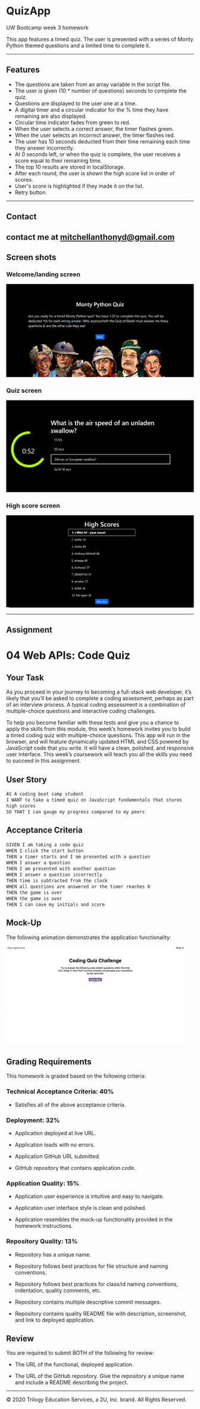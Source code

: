 # QuizApp
UW Bootcamp week 3 homework

This app features a timed quiz. The user is presented with a series of Monty Python themed questions and a limited time to complete it.

---------------------------------------------------------------------------------------------------------------------------------
## Features

- The questions are taken from an array variable in the script file. 
- The user is given (10 * number of questions) seconds to complete the quiz. 
- Questions are displayed to the user one at a time.
- A digital timer and a circular indicator for the % time they have remaining are also displayed. 
- Circular time indicator fades from green to red.
- When the user selects a correct answer, the timer flashes green. 
- When the user selects an incorrect answer, the timer flashes red. 
- The user has 10 seconds deducted from their time remaining each time they answer incorrectly. 
- At 0 seconds left, or when the quiz is complete, the user receives a score equal to their remaining time. 
- The top 10 results are stored in localStorage. 
- After each round, the user is shown the high score list in order of scores.
- User's score is highlighted if they made it on the list.
- Retry button.
-------------------------------------------------------------------------------------------------------------------------------

## Contact
contact me at mitchellanthonyd@gmail.com
-------------------------------------------------------------------------------------------------------------------------------------------------
## Screen shots


### Welcome/landing screen
![Welcome screen shot](./assets/images/screenshot1.png "Welcome screen")

### Quiz screen
![Quiz screen shot](./assets/images/screenshot2.png "Quiz screen")

### High score screen
![High score screen shot](./assets/images/screenshot3.png "High score screen")

---------------------------------------------------------------------------------------------------------------------------------
## Assignment

# 04 Web APIs: Code Quiz

## Your Task

As you proceed in your journey to becoming a full-stack web developer, it’s likely that you’ll be asked to complete a coding assessment, perhaps as part of an interview process. A typical coding assessment is a combination of multiple-choice questions and interactive coding challenges. 

To help you become familiar with these tests and give you a chance to apply the skills from this module, this week’s homework invites you to build a timed coding quiz with multiple-choice questions. This app will run in the browser, and will feature dynamically updated HTML and CSS powered by JavaScript code that you write. It will have a clean, polished, and responsive user interface. This week’s coursework will teach you all the skills you need to succeed in this assignment.


## User Story

```
AS A coding boot camp student
I WANT to take a timed quiz on JavaScript fundamentals that stores high scores
SO THAT I can gauge my progress compared to my peers
```


## Acceptance Criteria

```
GIVEN I am taking a code quiz
WHEN I click the start button
THEN a timer starts and I am presented with a question
WHEN I answer a question
THEN I am presented with another question
WHEN I answer a question incorrectly
THEN time is subtracted from the clock
WHEN all questions are answered or the timer reaches 0
THEN the game is over
WHEN the game is over
THEN I can save my initials and score
```


## Mock-Up

The following animation demonstrates the application functionality:

![code quiz](/assets/images/04-web-apis-homework-demo.gif)


## Grading Requirements

This homework is graded based on the following criteria: 

### Technical Acceptance Criteria: 40%

* Satisfies all of the above acceptance criteria.

### Deployment: 32%

* Application deployed at live URL.

* Application loads with no errors.

* Application GitHub URL submitted.

* GitHub repository that contains application code.

### Application Quality: 15%

* Application user experience is intuitive and easy to navigate.

* Application user interface style is clean and polished.

* Application resembles the mock-up functionality provided in the homework instructions.

### Repository Quality: 13%

* Repository has a unique name.

* Repository follows best practices for file structure and naming conventions.

* Repository follows best practices for class/id naming conventions, indentation, quality comments, etc.

* Repository contains multiple descriptive commit messages.

* Repository contains quality README file with description, screenshot, and link to deployed application.


## Review

You are required to submit BOTH of the following for review:

* The URL of the functional, deployed application.

* The URL of the GitHub repository. Give the repository a unique name and include a README describing the project.

- - -
© 2020 Trilogy Education Services, a 2U, Inc. brand. All Rights Reserved.

